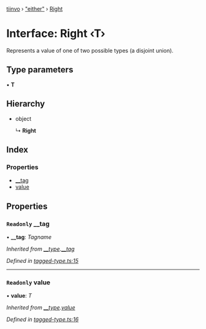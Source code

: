 [tiinvo](../README.md) › ["either"](../modules/_either_.md) › [Right](_either_.right.md)

# Interface: Right ‹**T**›

Represents a value of one of two possible types (a disjoint union).

## Type parameters

▪ **T**

## Hierarchy

* object

  ↳ **Right**

## Index

### Properties

* [__tag](_either_.right.md#readonly-__tag)
* [value](_either_.right.md#readonly-value)

## Properties

### `Readonly` __tag

• **__tag**: *Tagname*

*Inherited from [__type](../modules/_tagged_type_.md#__type).[__tag](../modules/_tagged_type_.md#readonly-__tag)*

*Defined in [tagged-type.ts:15](https://github.com/OctoD/tiinvo/blob/9536b4d/src/tagged-type.ts#L15)*

___

### `Readonly` value

• **value**: *T*

*Inherited from [__type](../modules/_tagged_type_.md#__type).[value](../modules/_tagged_type_.md#readonly-value)*

*Defined in [tagged-type.ts:16](https://github.com/OctoD/tiinvo/blob/9536b4d/src/tagged-type.ts#L16)*
